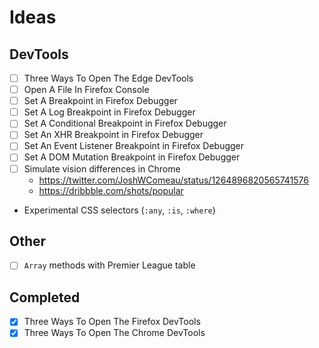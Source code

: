 # Ideas

## DevTools

- [ ] Three Ways To Open The Edge DevTools
- [ ] Open A File In Firefox Console
- [ ] Set A Breakpoint in Firefox Debugger
- [ ] Set A Log Breakpoint in Firefox Debugger
- [ ] Set A Conditional Breakpoint in Firefox Debugger
- [ ] Set An XHR Breakpoint in Firefox Debugger
- [ ] Set An Event Listener Breakpoint in Firefox Debugger
- [ ] Set A DOM Mutation Breakpoint in Firefox Debugger
- [ ] Simulate vision differences in Chrome
  - https://twitter.com/JoshWComeau/status/1264896820565741576
  - https://dribbble.com/shots/popular
- Experimental CSS selectors (`:any`, `:is`, `:where`)

## Other

- [ ] `Array` methods with Premier League table

## Completed

- [x] Three Ways To Open The Firefox DevTools
- [x] Three Ways To Open The Chrome DevTools